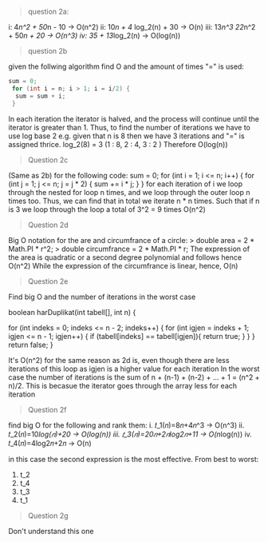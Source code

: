 

> question 2a: 

   i: 4*n^2 + 50*n - 10 -> O(n^2)
   ii: 10*n + 4* log_2(n) + 30 -> O(n)
   iii: 13*n^3 22*n^2 + 50*n + 20 -> O(n^3)
   iv: 35 + 13*log_2(n) -> O(log(n))

> question 2b

given the follwing algorithm find O and the amount of times "=" is used:
```java
sum = 0;
 for (int i = n; i > 1; i = i/2) {
  sum = sum + i;
 }
```
In each iteration the iterator is halved, and the process will continue until the iterator is greater than 1.
Thus, to find the number of iterations we have to use log base 2 e.g. given that n is 8 then we have 3 iterations and "=" is assigned thrice.
log_2(8) = 3 (1 : 8, 2 : 4, 3 : 2 )
Therefore O(log(n))

> Question 2c

(Same as 2b) for the following code:
sum = 0;
 for (int i = 1; i <= n; i++) {
  for (int j = 1; j <= n; j = j * 2) {
   sum += i * j;
  }
 }
 for each iteration of i we loop through the nested for loop n times, and we loop through the outer loop n times too.
 Thus, we can find that in total we iterate n * n times.
 Such that if n is 3 we loop through the loop a total of 3^2 = 9 times
 O(n^2)


 >Question 2d

 Big O notation for the are and circumfrance of a circle:
        > double area = 2 * Math.PI * r^2;
        > double circumfrance = 2 * Math.PI * r;
 The expression of the area is quadratic or a second degree polynomial and follows hence O(n^2)
 While the expression of the circumfrance is linear, hence, O(n)
 
> Question 2e

Find big O and the number of iterations in the worst case

boolean harDuplikat(int tabell[], int n) {

for (int indeks = 0; indeks <= n - 2; indeks++) {
for (int igjen = indeks + 1; igjen <= n - 1; igjen++) {
if (tabell[indeks] == tabell[igjen]){
return true;
}
}
}
return false;
}

It's O(n^2) for the same reason as 2d is, even though there are less iterations of this loop as igjen is a higher value for each iteration
In the worst case the number of iterations is the sum of n + (n-1) + (n-2) + ... + 1 = (n^2 + n)/2.
This is becasue the iterator goes through the array less for each iteration 


> Question 2f

find big O for the following and rank them:
i. 𝑡_1(𝑛)=8𝑛+4𝑛^3 -> O(n^3)
ii. 𝑡_2(𝑛)=10*log(𝑛)+20 -> O(log(n))
iii. 𝑡_3(𝑛)=20𝑛+2𝑛log2𝑛+11 -> O(n*log(n))
iv. 𝑡_4(𝑛)=4log2𝑛+2𝑛 -> O(n)

in this case the second expression is the most effective. From best to worst:
1. t_2
2. t_4
3. t_3
4. t_1

> Question 2g

Don't understand this one
